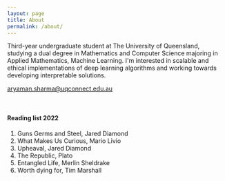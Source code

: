 ```yaml
---
layout: page
title: About
permalink: /about/
---
```



Third-year undergraduate student at The University of Queensland, studying a dual degree in Mathematics and Computer Science majoring in Applied Mathematics, Machine Learning. I'm interested in scalable and ethical implementations of deep learning algorithms and working towards developing interpretable solutions.


[aryaman.sharma@uqconnect.edu.au](mailto:email@domain.com)



<br>


#### Reading list 2022
1. Guns Germs and Steel, Jared Diamond
2. What Makes Us Curious, Mario Livio
3. Upheaval, Jared Diamond
4. The Republic, Plato
5. Entangled Life, Merlin Sheldrake
6. Worth dying for, Tim Marshall